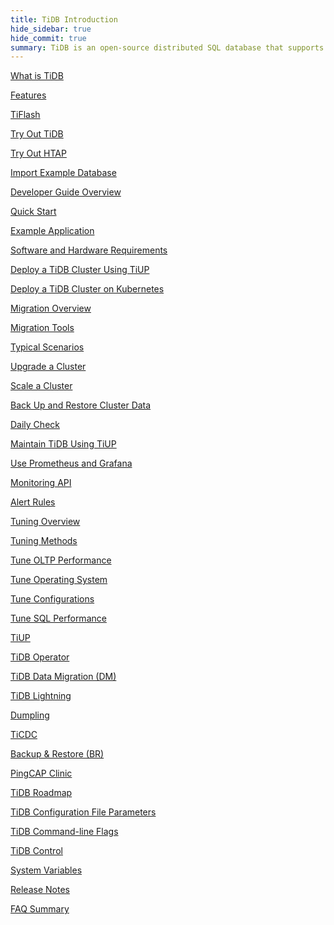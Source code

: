 ```yaml
---
title: TiDB Introduction
hide_sidebar: true
hide_commit: true
summary: TiDB is an open-source distributed SQL database that supports Hybrid Transactional and Analytical Processing (HTAP) workloads. The guide provides information on features, TiFlash, development, deployment, migration, maintenance, monitoring, tuning, tools, and references. It covers everything from quick start to advanced configurations and tools for TiDB.
---
```


<LearningPathContainer platform="tidb" title="TiDB" subTitle="TiDB is an open-source distributed SQL database that supports Hybrid Transactional and Analytical Processing (HTAP) workloads. Find the guide, samples, and references you need to use TiDB.">

<!-- Localization note for TiDB:

- English: use distributed SQL, and start to emphasize HTAP
- Chinese: can keep "NewSQL" and emphasize one-stop real-time HTAP ("一栈式实时 HTAP")
- Japanese: use NewSQL because it is well-recognized

-->

<LearningPath label="Learn" icon="cloud1">

[What is TiDB](https://docs.pingcap.com/tidb/v8.1/overview)

[Features](https://docs.pingcap.com/tidb/v8.1/basic-features)

[TiFlash](https://docs.pingcap.com/tidb/v8.1/tiflash-overview)

</LearningPath>

<LearningPath label="Try" icon="cloud5">

[Try Out TiDB](https://docs.pingcap.com/tidb/v8.1/quick-start-with-tidb)

[Try Out HTAP](https://docs.pingcap.com/tidb/v8.1/quick-start-with-htap)

[Import Example Database](https://docs.pingcap.com/tidb/v8.1/import-example-data)

</LearningPath>

<LearningPath label="Develop" icon="doc8">

[Developer Guide Overview](https://docs.pingcap.com/tidb/v8.1/dev-guide-overview)

[Quick Start](https://docs.pingcap.com/tidb/v8.1/dev-guide-build-cluster-in-cloud)

[Example Application](https://docs.pingcap.com/tidb/v8.1/dev-guide-sample-application-java-spring-boot)

</LearningPath>

<LearningPath label="Deploy" icon="deploy">

[Software and Hardware Requirements](https://docs.pingcap.com/tidb/v8.1/hardware-and-software-requirements)

[Deploy a TiDB Cluster Using TiUP](https://docs.pingcap.com/tidb/v8.1/production-deployment-using-tiup)

[Deploy a TiDB Cluster on Kubernetes](https://docs.pingcap.com/tidb-in-kubernetes/stable)

</LearningPath>

<LearningPath label="Migrate" icon="cloud3">

[Migration Overview](https://docs.pingcap.com/tidb/v8.1/migration-overview)

[Migration Tools](https://docs.pingcap.com/tidb/v8.1/migration-tools)

[Typical Scenarios](https://docs.pingcap.com/tidb/v8.1/migrate-aurora-to-tidb)

</LearningPath>

<LearningPath label="Maintain" icon="maintain">

[Upgrade a Cluster](https://docs.pingcap.com/tidb/v8.1/upgrade-tidb-using-tiup)

[Scale a Cluster](https://docs.pingcap.com/tidb/v8.1/scale-tidb-using-tiup)

[Back Up and Restore Cluster Data](https://docs.pingcap.com/tidb/v8.1/backup-and-restore-overview)

[Daily Check](https://docs.pingcap.com/tidb/v8.1/daily-check)

[Maintain TiDB Using TiUP](https://docs.pingcap.com/tidb/v8.1/maintain-tidb-using-tiup)

</LearningPath>

<LearningPath label="Monitor" icon="cloud6">

[Use Prometheus and Grafana](https://docs.pingcap.com/tidb/v8.1/tidb-monitoring-framework)

[Monitoring API](https://docs.pingcap.com/tidb/v8.1/tidb-monitoring-api)

[Alert Rules](https://docs.pingcap.com/tidb/v8.1/alert-rules)

</LearningPath>

<LearningPath label="Tune" icon="tidb-cloud-tune">

[Tuning Overview](https://docs.pingcap.com/tidb/v8.1/performance-tuning-overview)

[Tuning Methods](https://docs.pingcap.com/tidb/v8.1/performance-tuning-methods)

[Tune OLTP Performance](https://docs.pingcap.com/tidb/v8.1/performance-tuning-practices)

[Tune Operating System](https://docs.pingcap.com/tidb/v8.1/tune-operating-system)

[Tune Configurations](https://docs.pingcap.com/tidb/v8.1/configure-memory-usage)

[Tune SQL Performance](https://docs.pingcap.com/tidb/v8.1/sql-tuning-overview)

</LearningPath>

<LearningPath label="Tools" icon="doc7">

[TiUP](https://docs.pingcap.com/tidb/v8.1/tiup-overview)

[TiDB Operator](https://docs.pingcap.com/tidb/v8.1/tidb-operator-overview)

[TiDB Data Migration (DM)](https://docs.pingcap.com/tidb/v8.1/dm-overview)

[TiDB Lightning](https://docs.pingcap.com/tidb/v8.1/tidb-lightning-overview)

[Dumpling](https://docs.pingcap.com/tidb/v8.1/dumpling-overview)

[TiCDC](https://docs.pingcap.com/tidb/v8.1/ticdc-overview)

[Backup & Restore (BR)](https://docs.pingcap.com/tidb/v8.1/backup-and-restore-overview)

[PingCAP Clinic](https://docs.pingcap.com/tidb/v8.1/clinic-introduction)

</LearningPath>

<LearningPath label="Reference" icon="cloud-dev">

[TiDB Roadmap](https://docs.pingcap.com/tidb/v8.1/tidb-roadmap)

[TiDB Configuration File Parameters](https://docs.pingcap.com/tidb/v8.1/tidb-configuration-file)

[TiDB Command-line Flags](https://docs.pingcap.com/tidb/v8.1/command-line-flags-for-tidb-configuration)

[TiDB Control](https://docs.pingcap.com/tidb/v8.1/tidb-control)

[System Variables](https://docs.pingcap.com/tidb/v8.1/system-variables)

[Release Notes](https://docs.pingcap.com/tidb/v8.1/release-notes)

[FAQ Summary](https://docs.pingcap.com/tidb/v8.1/faq-overview)

</LearningPath>

</LearningPathContainer>
